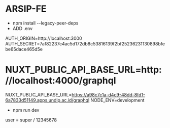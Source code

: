 # ARSIP-FE

- npm install --legacy-peer-deps
- ADD .env
  
AUTH_ORIGIN=http://localhost:3000
AUTH_SECRET=7af82237c4ac5d172db8c53816139f2bf25236231130898bfebe65dace465d5e
# NUXT_PUBLIC_API_BASE_URL=http://localhost:4000/graphql
NUXT_PUBLIC_API_BASE_URL=https://a98c7c1a-d4c9-48dd-8fd1-6a7833d51149.apps.undip.ac.id/graphql
NODE_ENV=development

- npm run dev

user = super / 12345678

